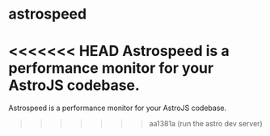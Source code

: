 # astrospeed
<<<<<<< HEAD
Astrospeed is a performance monitor for your AstroJS codebase.
=======
Astrospeed is a performance monitor for your AstroJS codebase.
>>>>>>> aa1381a (run the astro dev server)
